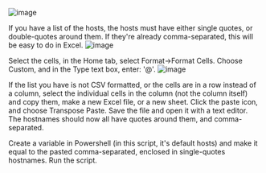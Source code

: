 ![image](https://github.com/timiwashima/hostAndOU/assets/52045865/c25c4da7-e64e-486b-86da-4c65a48742bf)

If you have a list of the hosts, the hosts must have either single quotes, or double-quotes around them.  If they're already comma-separated, this will be easy to do in Excel.
![image](https://github.com/timiwashima/hostAndOU/assets/52045865/762f82f8-8d8f-49bd-8b9c-83108a2979ae)

Select the cells, in the Home tab, select Format→Format Cells.  Choose Custom, and in the Type text box, enter: '@'.
![image](https://github.com/timiwashima/hostAndOU/assets/52045865/66900c23-b434-4cf8-96a4-d24c16caa489)

If the list you have is not CSV formatted, or the cells are in a row instead of a column, select the individual cells in the column (not the column itself) and copy them, make a new Excel file, or a new sheet.  Click the paste icon, and choose Transpose Paste.
Save the file and open it with a text editor.  The hostnames should now all have quotes around them, and comma-separated.

Create a variable in Powershell (in this script, it's default hosts) and make it equal to the pasted comma-separated, enclosed in single-quotes hostnames.
Run the script.
